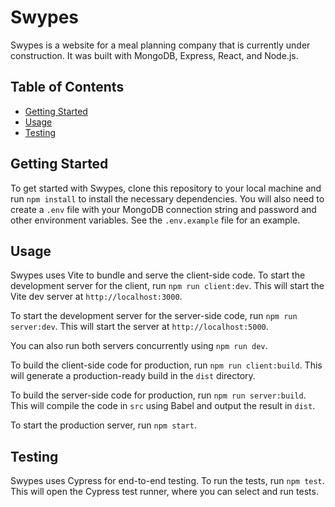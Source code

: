 # Swypes

Swypes is a website for a meal planning company that is currently under construction. It was built with MongoDB, Express, React, and Node.js. 

## Table of Contents

- [Getting Started](#getting-started)
- [Usage](#usage)
- [Testing](#testing)


## Getting Started

To get started with Swypes, clone this repository to your local machine and run `npm install` to install the necessary dependencies. You will also need to create a `.env` file with your MongoDB connection string and password and other environment variables. See the `.env.example` file for an example.

## Usage

Swypes uses Vite to bundle and serve the client-side code. To start the development server for the client, run `npm run client:dev`. This will start the Vite dev server at `http://localhost:3000`.

To start the development server for the server-side code, run `npm run server:dev`. This will start the server at `http://localhost:5000`.

You can also run both servers concurrently using `npm run dev`.

To build the client-side code for production, run `npm run client:build`. This will generate a production-ready build in the `dist` directory.

To build the server-side code for production, run `npm run server:build`. This will compile the code in `src` using Babel and output the result in `dist`.

To start the production server, run `npm start`.

## Testing

Swypes uses Cypress for end-to-end testing. To run the tests, run `npm test`. This will open the Cypress test runner, where you can select and run tests.


